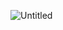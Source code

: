 ![Untitled](https://user-images.githubusercontent.com/5398914/236105948-c8e20c8a-a280-4113-a27a-6d76dd858b17.png)




<!--
**nooptr/nooptr** is a ✨ _special_ ✨ repository because its `README.md` (this file) appears on your GitHub profile.

Here are some ideas to get you started:

- 🔭 I’m currently working on ...
- 🌱 I’m currently learning ...
- 👯 I’m looking to collaborate on ...
- 🤔 I’m looking for help with ...
- 💬 Ask me about ...
- 📫 How to reach me: ...
- 😄 Pronouns: ...
- ⚡ Fun fact: ...
-->
